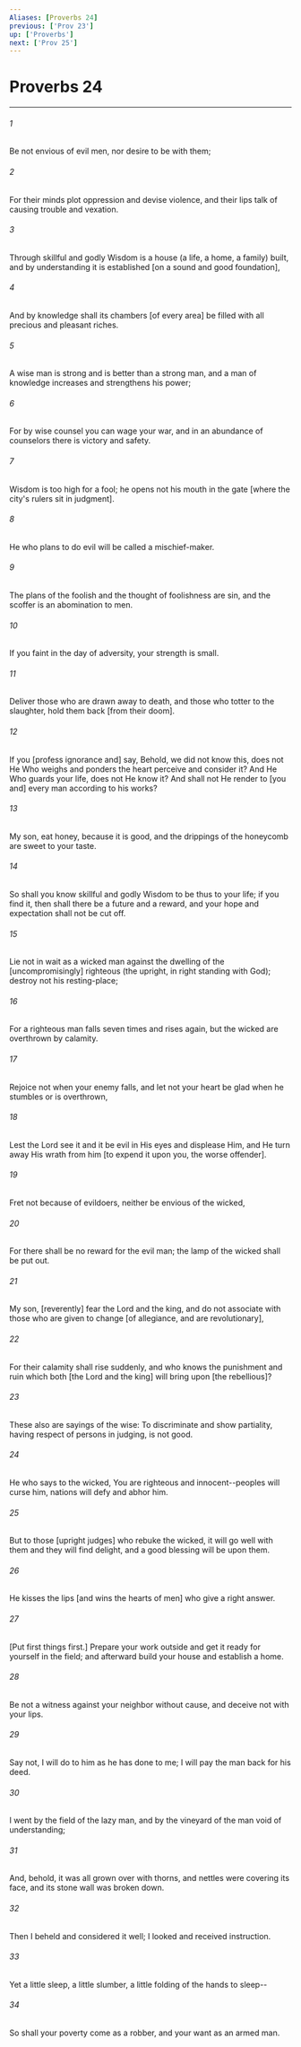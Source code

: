 ```yaml
---
Aliases: [Proverbs 24]
previous: ['Prov 23']
up: ['Proverbs']
next: ['Prov 25']
---
```

# Proverbs 24

***














###### 1 






Be not envious of evil men, nor desire to be with them; 













###### 2 






For their minds plot oppression and devise violence, and their lips talk of causing trouble and vexation. 













###### 3 






Through skillful and godly Wisdom is a house (a life, a home, a family) built, and by understanding it is established [on a sound and good foundation], 













###### 4 






And by knowledge shall its chambers [of every area] be filled with all precious and pleasant riches. 













###### 5 






A wise man is strong and is better than a strong man, and a man of knowledge increases and strengthens his power; 













###### 6 






For by wise counsel you can wage your war, and in an abundance of counselors there is victory and safety. 













###### 7 






Wisdom is too high for a fool; he opens not his mouth in the gate [where the city's rulers sit in judgment]. 













###### 8 






He who plans to do evil will be called a mischief-maker. 













###### 9 






The plans of the foolish and the thought of foolishness are sin, and the scoffer is an abomination to men. 













###### 10 






If you faint in the day of adversity, your strength is small. 













###### 11 






Deliver those who are drawn away to death, and those who totter to the slaughter, hold them back [from their doom]. 













###### 12 






If you [profess ignorance and] say, Behold, we did not know this, does not He Who weighs and ponders the heart perceive and consider it? And He Who guards your life, does not He know it? And shall not He render to [you and] every man according to his works? 













###### 13 






My son, eat honey, because it is good, and the drippings of the honeycomb are sweet to your taste. 













###### 14 






So shall you know skillful and godly Wisdom to be thus to your life; if you find it, then shall there be a future and a reward, and your hope and expectation shall not be cut off. 













###### 15 






Lie not in wait as a wicked man against the dwelling of the [uncompromisingly] righteous (the upright, in right standing with God); destroy not his resting-place; 













###### 16 






For a righteous man falls seven times and rises again, but the wicked are overthrown by calamity. 













###### 17 






Rejoice not when your enemy falls, and let not your heart be glad when he stumbles or is overthrown, 













###### 18 






Lest the Lord see it and it be evil in His eyes and displease Him, and He turn away His wrath from him [to expend it upon you, the worse offender]. 













###### 19 






Fret not because of evildoers, neither be envious of the wicked, 













###### 20 






For there shall be no reward for the evil man; the lamp of the wicked shall be put out. 













###### 21 






My son, [reverently] fear the Lord and the king, and do not associate with those who are given to change [of allegiance, and are revolutionary], 













###### 22 






For their calamity shall rise suddenly, and who knows the punishment and ruin which both [the Lord and the king] will bring upon [the rebellious]? 













###### 23 






These also are sayings of the wise: To discriminate and show partiality, having respect of persons in judging, is not good. 













###### 24 






He who says to the wicked, You are righteous and innocent--peoples will curse him, nations will defy and abhor him. 













###### 25 






But to those [upright judges] who rebuke the wicked, it will go well with them and they will find delight, and a good blessing will be upon them. 













###### 26 






He kisses the lips [and wins the hearts of men] who give a right answer. 













###### 27 






[Put first things first.] Prepare your work outside and get it ready for yourself in the field; and afterward build your house and establish a home. 













###### 28 






Be not a witness against your neighbor without cause, and deceive not with your lips. 













###### 29 






Say not, I will do to him as he has done to me; I will pay the man back for his deed. 













###### 30 






I went by the field of the lazy man, and by the vineyard of the man void of understanding; 













###### 31 






And, behold, it was all grown over with thorns, and nettles were covering its face, and its stone wall was broken down. 













###### 32 






Then I beheld and considered it well; I looked and received instruction. 













###### 33 






Yet a little sleep, a little slumber, a little folding of the hands to sleep-- 













###### 34 






So shall your poverty come as a robber, and your want as an armed man.
